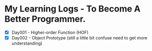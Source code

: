 # My Learning Logs - To Become A Better Programmer.

- [x] Day001 - Higher-order Function (HOF) 
- [x] Day002 - Object Prototype (still a little bit confuse need to get more understanding) 
